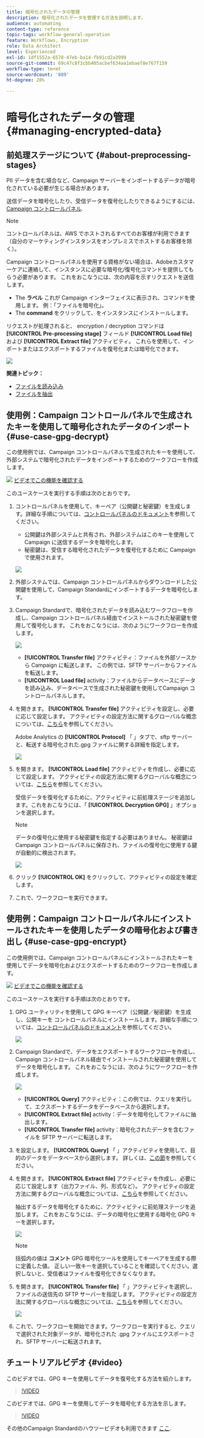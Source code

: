 ```yaml
---
title: 暗号化されたデータの管理
description: 暗号化されたデータを管理する方法を説明します。
audience: automating
content-type: reference
topic-tags: workflow-general-operation
feature: Workflows, Encryption
role: Data Architect
level: Experienced
exl-id: 1df1552a-6578-47eb-ba14-fb91cd2a3999
source-git-commit: 69c47c8f3cbb405acbef634aa1ebaef8e767f159
workflow-type: tm+mt
source-wordcount: '889'
ht-degree: 28%

---
```


# 暗号化されたデータの管理 {#managing-encrypted-data}

## 前処理ステージについて {#about-preprocessing-stages}

PII データを含む場合など、Campaign サーバーをインポートするデータが暗号化されている必要が生じる場合があります。

送信データを暗号化したり、受信データを復号化したりできるようにするには、 [Campaign コントロールパネル](https://experienceleague.adobe.com/docs/control-panel/using/instances-settings/gpg-keys-management.html?lang=ja).

>[!NOTE]
>
>コントロールパネルは、AWS でホストされるすべてのお客様が利用できます（自分のマーケティングインスタンスをオンプレミスでホストするお客様を除く）。

Campaign コントロールパネルを使用する資格がない場合は、Adobeカスタマーケアに連絡して、インスタンスに必要な暗号化/復号化コマンドを提供してもらう必要があります。 これをおこなうには、次の内容を示すリクエストを送信します。

* The **ラベル** これが Campaign インターフェイスに表示され、コマンドを使用します。 例：「ファイルを暗号化」。
* The **command** をクリックして、をインスタンスにインストールします。

リクエストが処理されると、 encryption / decryption コマンドは **[!UICONTROL Pre-processing stage]** フィールド **[!UICONTROL Load file]** および **[!UICONTROL Extract file]** アクティビティ。 これらを使用して、インポートまたはエクスポートするファイルを復号化または暗号化できます。

![](assets/preprocessing-encryption.png)

**関連トピック：**

* [ファイルを読み込み](../../automating/using/load-file.md)
* [ファイルを抽出](../../automating/using/extract-file.md)

## 使用例：Campaign コントロールパネルで生成されたキーを使用して暗号化されたデータのインポート {#use-case-gpg-decrypt}

この使用例では、Campaign コントロールパネルで生成されたキーを使用して、外部システムで暗号化されたデータをインポートするためのワークフローを作成します。

![](assets/do-not-localize/how-to-video.png) [ビデオでこの機能を確認する](#video)

このユースケースを実行する手順は次のとおりです。

1. コントロールパネルを使用して、キーペア（公開鍵と秘密鍵）を生成します。詳細な手順については、[コントロールパネルのドキュメント](https://experienceleague.adobe.com/docs/control-panel/using/instances-settings/gpg-keys-management.html?lang=ja#decrypting-data)を参照してください。

   * 公開鍵は外部システムと共有され、外部システムはこのキーを使用して Campaign に送信するデータを暗号化します。
   * 秘密鍵は、受信する暗号化されたデータを復号化するために Campaign で使用されます。

   ![](assets/gpg_generate.png)

1. 外部システムでは、Campaign コントロールパネルからダウンロードした公開鍵を使用して、Campaign Standardにインポートするデータを暗号化します。

1. Campaign Standardで、暗号化されたデータを読み込むワークフローを作成し、Campaign コントロールパネル経由でインストールされた秘密鍵を使用して復号化します。 これをおこなうには、次のようにワークフローを作成します。

   ![](assets/gpg_workflow.png)

   * **[!UICONTROL Transfer file]** アクティビティ：ファイルを外部ソースから Campaign に転送します。 この例では、SFTP サーバーからファイルを転送します。
   * **[!UICONTROL Load file]** activity：ファイルからデータベースにデータを読み込み、データベースで生成された秘密鍵を使用してCampaign コントロールパネルします。

1. を開きます。 **[!UICONTROL Transfer file]** アクティビティを設定し、必要に応じて設定します。 アクティビティの設定方法に関するグローバルな概念については、[こちら](../../automating/using/load-file.md)を参照してください。

   Adobe Analytics の **[!UICONTROL Protocol]** 「 」タブで、sftp サーバーと、転送する暗号化された.gpg ファイルに関する詳細を指定します。

   ![](assets/gpg_transfer.png)

1. を開きます。 **[!UICONTROL Load file]** アクティビティを作成し、必要に応じて設定します。 アクティビティの設定方法に関するグローバルな概念については、[こちら](../../automating/using/load-file.md)を参照してください。

   受信データを復号化するために、アクティビティに前処理ステージを追加します。これをおこなうには、「 **[!UICONTROL Decryption GPG]** 」オプションを選択します。

   >[!NOTE]
   >
   >データの復号化に使用する秘密鍵を指定する必要はありません。 秘密鍵はCampaign コントロールパネルに保存され、ファイルの復号化に使用する鍵が自動的に検出されます。

   ![](assets/gpg_load.png)

1. クリック **[!UICONTROL OK]** をクリックして、アクティビティの設定を確定します。

1. これで、ワークフローを実行できます。

## 使用例：Campaign コントロールパネルにインストールされたキーを使用したデータの暗号化および書き出し {#use-case-gpg-encrypt}

この使用例では、Campaign コントロールパネルにインストールされたキーを使用してデータを暗号化およびエクスポートするためのワークフローを作成します。

![](assets/do-not-localize/how-to-video.png) [ビデオでこの機能を確認する](#video)

このユースケースを実行する手順は次のとおりです。

1. GPG ユーティリティを使用して GPG キーペア（公開鍵／秘密鍵）を生成し、公開キーを コントロールパネルにインストールします。詳細な手順については、[コントロールパネルのドキュメント](https://experienceleague.adobe.com/docs/control-panel/using/instances-settings/gpg-keys-management.html?lang=ja#encrypting-data)を参照してください。

   ![](assets/gpg_install.png)

1. Campaign Standardで、データをエクスポートするワークフローを作成し、Campaign コントロールパネル経由でインストールされた秘密鍵を使用してデータを暗号化します。 これをおこなうには、次のようにワークフローを作成します。

   ![](assets/gpg-workflow-export.png)

   * **[!UICONTROL Query]** アクティビティ：この例では、クエリを実行して、エクスポートするデータをデータベースから選択します。
   * **[!UICONTROL Extract file]** activity：データを暗号化してファイルに抽出します。
   * **[!UICONTROL Transfer file]** activity：暗号化されたデータを含むファイルを SFTP サーバーに転送します。

1. を設定します。 **[!UICONTROL Query]** 「 」アクティビティを使用して、目的のデータをデータベースから選択します。 詳しくは、[この節](../../automating/using/query.md)を参照してください。

1. を開きます。 **[!UICONTROL Extract file]** アクティビティを作成し、必要に応じて設定します（出力ファイル、列、形式など）。 アクティビティの設定方法に関するグローバルな概念については、[こちら](../../automating/using/extract-file.md)を参照してください。

   抽出するデータを暗号化するために、アクティビティに前処理ステージを追加します。 これをおこなうには、データの暗号化に使用する暗号化 GPG キーを選択します。

   ![](assets/gpg-extract-stage.png)

   >[!NOTE]
   >
   >括弧内の値は **コメント** GPG 暗号化ツールを使用してキーペアを生成する際に定義した値。 正しい一致キーを選択していることを確認してください。選択しないと、受信者はファイルを復号化できなくなります。

1. を開きます。 **[!UICONTROL Transfer file]** 「 」アクティビティを選択し、ファイルの送信先の SFTP サーバーを指定します。 アクティビティの設定方法に関するグローバルな概念については、[こちら](../../automating/using/transfer-file.md)を参照してください。

   ![](assets/gpg-transfer-encrypt.png)

1. これで、ワークフローを開始できます。ワークフローを実行すると、クエリで選択された対象データが、暗号化された .gpg ファイルにエクスポートされ、SFTP サーバーに転送されます。

## チュートリアルビデオ {#video}

このビデオでは、GPG キーを使用してデータを復号化する方法を紹介します。

>[!VIDEO](https://video.tv.adobe.com/v/35753?quality=12)

このビデオでは、GPG キーを使用してデータを暗号化する方法を示します。

>[!VIDEO](https://video.tv.adobe.com/v/36380?quality=12)

その他のCampaign Standardのハウツービデオも利用できます [ここ](https://experienceleague.adobe.com/docs/campaign-standard-learn/tutorials/overview.html?lang=ja).
